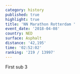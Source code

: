 ```yaml
---
category: history
published: true
highlight: true
title: 'NN Marathon Rotterdam '
event_date: '2018-04-08'
country: NED
surface: Asphalt
distance: '42,195'
time: '02:52:02'
ranking: '219 / 13997'
---
```

First sub 3